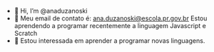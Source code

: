 - 👋 Hi, I’m @anaduzanoski
- 👀 Meu email de contato é: ana.duzanoski@escola.pr.gov.br 
  Estou aprendendo a programar recentemente a linguagem Javascript e Scratch
- 💞️ Estou interessada em aprender a programar novas linguagens.


<!---
anaduzanoski/anaduzanoski is a ✨ special ✨ repository because its `README.md` (this file) appears on your GitHub profile.
You can click the Preview link to take a look at your changes.
--->
